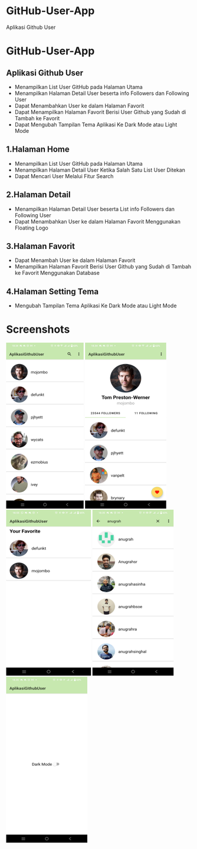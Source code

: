 # GitHub-User-App
Aplikasi Github User

GitHub-User-App
==
Aplikasi Github User
--
- Menampilkan List User GitHub pada Halaman Utama
- Menampilkan Halaman Detail User beserta info Followers dan Following User
- Dapat Menambahkan User ke dalam Halaman Favorit
- Dapat Menampilkan Halaman Favorit Berisi User Github yang Sudah di Tambah ke Favorit
- Dapat Mengubah Tampilan Tema Aplikasi Ke Dark Mode atau Light Mode

1.Halaman Home
--
- Menampilkan List User GitHub pada Halaman Utama
- Menampilkan Halaman Detail User Ketika Salah Satu List User Ditekan
- Dapat Mencari User Melalui Fitur Search

2.Halaman Detail
--
- Menampilkan Halaman Detail User beserta List info Followers dan Following User
- Dapat Menambahkan User ke dalam Halaman Favorit Menggunakan Floating Logo

3.Halaman Favorit
--
- Dapat Menambah User ke dalam Halaman Favorit
- Menampilkan Halaman Favorit Berisi User Github yang Sudah di Tambah ke Favorit Menggunakan Database

4.Halaman Setting Tema
--
- Mengubah Tampilan Tema Aplikasi Ke Dark Mode atau Light Mode

# Screenshots
<div>
  <img src="https://github.com/AnugrahPangestu/GitHub-User-App/blob/master/app/src/main/res/drawable/Screenshot/Github_Home.jpg" alt="Gambar 1" width="210" height="450" style="display: inline-block;">
  <img src="https://github.com/AnugrahPangestu/GitHub-User-App/blob/master/app/src/main/res/drawable/Screenshot/Github_Detail.jpg" alt="Gambar 2" width="220" height="450" style="display: inline-block;">
  <img src="https://github.com/AnugrahPangestu/GitHub-User-App/blob/master/app/src/main/res/drawable/Screenshot/Github_Fav.jpg" alt="Gambar 3" width="230" height="450" style="display: inline-block;">
  <img src="https://github.com/AnugrahPangestu/GitHub-User-App/blob/master/app/src/main/res/drawable/Screenshot/Github_Search.jpg" alt="Gambar 4" width="220" height="450" style="display: inline-block;">
  <img src="https://github.com/AnugrahPangestu/GitHub-User-App/blob/master/app/src/main/res/drawable/Screenshot/Github_Settings.jpg" alt="Gambar 5" width="220" height="450" style="display: inline-block;">
